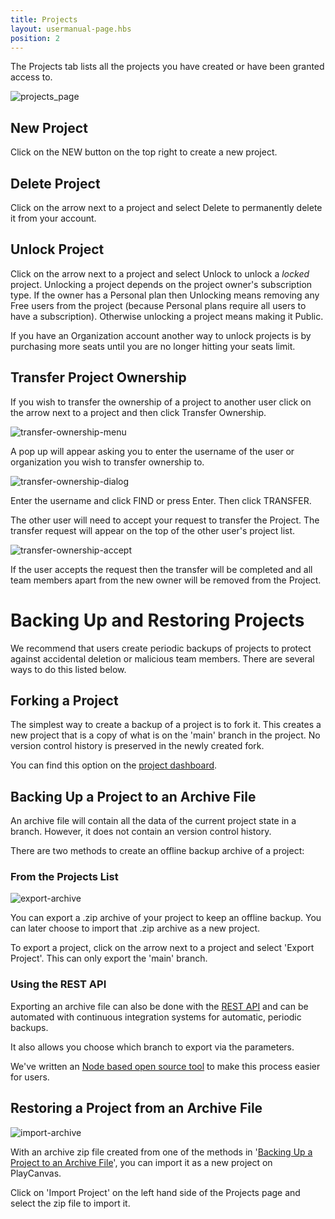 ```yaml
---
title: Projects
layout: usermanual-page.hbs
position: 2
---
```


The Projects tab lists all the projects you have created or have been granted access to.

![projects_page][1]

## New Project

Click on the NEW button on the top right to create a new project.

## Delete Project

Click on the arrow next to a project and select Delete to permanently delete it from your account.

## Unlock Project

Click on the arrow next to a project and select Unlock to unlock a *locked* project. Unlocking a project depends on the project owner's subscription type. If the owner has a Personal plan then Unlocking means removing any Free users from the project (because Personal plans require all users to have a subscription). Otherwise unlocking a project means making it Public.

If you have an Organization account another way to unlock projects is by purchasing more seats until you are no longer hitting your seats limit.

## Transfer Project Ownership

If you wish to transfer the ownership of a project to another user click on the arrow next to a project and then click Transfer Ownership.

![transfer-ownership-menu][4]

A pop up will appear asking you to enter the username of the user or organization you wish to transfer ownership to.

![transfer-ownership-dialog][5]

Enter the username and click FIND or press Enter. Then click TRANSFER.

The other user will need to accept your request to transfer the Project. The transfer request will appear on the top of the other user's project list.

![transfer-ownership-accept][6]

If the user accepts the request then the transfer will be completed and all team members apart from the new owner will be removed from the Project.

# Backing Up and Restoring Projects

We recommend that users create periodic backups of projects to protect against accidental deletion or malicious team members. There are several ways to do this listed below.

## Forking a Project

The simplest way to create a backup of a project is to fork it. This creates a new project that is a copy of what is on the 'main' branch in the project. No version control history is preserved in the newly created fork.

You can find this option on the [project dashboard][7].

## Backing Up a Project to an Archive File

An archive file will contain all the data of the current project state in a branch. However, it does not contain an version control history.

There are two methods to create an offline backup archive of a project:

### From the Projects List

![export-archive][2]

You can export a .zip archive of your project to keep an offline backup. You can later choose to import that .zip archive as a new project.

To export a project, click on the arrow next to a project and select 'Export Project'. This can only export the 'main' branch.

### Using the REST API

Exporting an archive file can also be done with the [REST API][8] and can be automated with continuous integration systems for automatic, periodic backups.

It also allows you choose which branch to export via the parameters.

We've written an [Node based open source tool][9] to make this process easier for users.

## Restoring a Project from an Archive File

![import-archive][3]

With an archive zip file created from one of the methods in '[Backing Up a Project to an Archive File](#backing-up-a-project-to-an-archive-file)', you can import it as a new project on PlayCanvas.

Click on 'Import Project' on the left hand side of the Projects page and select the zip file to import it.


[1]: /images/user-manual/profile/profile.png "Projects"
[2]: /images/user-manual/profile/projects/export-archive-button.jpg
[3]: /images/user-manual/profile/projects/import-archive-button.jpg
[4]: /images/user-manual/profile/projects/transfer-ownership-menu.png
[5]: /images/user-manual/profile/projects/transfer-ownership-dialog.png
[6]: /images/user-manual/profile/projects/transfer-ownership-accept.png
[7]: /user-manual/dashboard/header/
[8]: /user-manual/api/project-archive/
[9]: https://github.com/playcanvas/playcanvas-rest-api-tools#archiving-a-project
